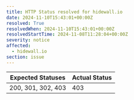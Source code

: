 ```yaml
---
title: HTTP Status resolved for hidewall.io
date: 2024-11-10T15:43:01+00:00Z
resolved: True
resolvedWhen: 2024-11-10T15:43:01+00:00Z
resolvedStartTime: 2024-11-08T11:28:04+00:00Z
severity: notice
affected:
  - hidewall.io
section: issue
---
```


| Expected Statuses | Actual Status  |
|-------------------|----------------|
| 200, 301, 302, 403 | 403 |

